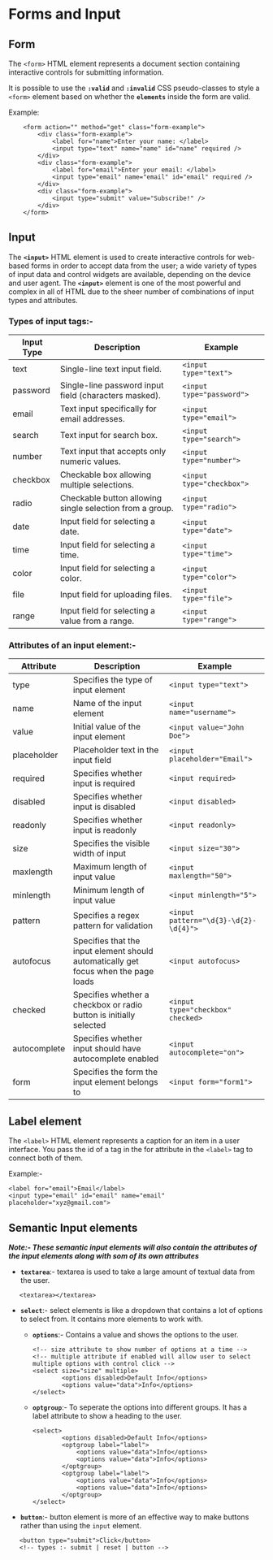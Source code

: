 # Forms and Input

## Form

The `<form>` HTML element represents a document section containing interactive controls for submitting information.

It is possible to use the **`:valid`** and **`:invalid`** CSS pseudo-classes to style a `<form>` element based on whether the **`elements`** inside the form are valid.

Example:

```
    <form action="" method="get" class="form-example">
        <div class="form-example">
            <label for="name">Enter your name: </label>
            <input type="text" name="name" id="name" required />
        </div>
        <div class="form-example">
            <label for="email">Enter your email: </label>
            <input type="email" name="email" id="email" required />
        </div>
        <div class="form-example">
            <input type="submit" value="Subscribe!" />
        </div>
    </form>
```

## Input

The **`<input>`** HTML element is used to create interactive controls for web-based forms in order to accept data from the user; a wide variety of types of input data and control widgets are available, depending on the device and user agent. The **`<input>`** element is one of the most powerful and complex in all of HTML due to the sheer number of combinations of input types and attributes.

### Types of input tags:-

| Input Type | Description                                              | Example                   |
| ---------- | -------------------------------------------------------- | ------------------------- |
| text       | Single-line text input field.                            | `<input type="text">`     |
| password   | Single-line password input field (characters masked).    | `<input type="password">` |
| email      | Text input specifically for email addresses.             | `<input type="email">`    |
| search     | Text input for search box.                               | `<input type="search">`   |
| number     | Text input that accepts only numeric values.             | `<input type="number">`   |
| checkbox   | Checkable box allowing multiple selections.              | `<input type="checkbox">` |
| radio      | Checkable button allowing single selection from a group. | `<input type="radio">`    |
| date       | Input field for selecting a date.                        | `<input type="date">`     |
| time       | Input field for selecting a time.                        | `<input type="time">`     |
| color      | Input field for selecting a color.                       | `<input type="color">`    |
| file       | Input field for uploading files.                         | `<input type="file">`     |
| range      | Input field for selecting a value from a range.          | `<input type="range">`    |

### Attributes of an input element:-

| Attribute    | Description                                                                         | Example                               |
| ------------ | ----------------------------------------------------------------------------------- | ------------------------------------- |
| type         | Specifies the type of input element                                                 | `<input type="text">`                 |
| name         | Name of the input element                                                           | `<input name="username">`             |
| value        | Initial value of the input element                                                  | `<input value="John Doe">`            |
| placeholder  | Placeholder text in the input field                                                 | `<input placeholder="Email">`         |
| required     | Specifies whether input is required                                                 | `<input required>`                    |
| disabled     | Specifies whether input is disabled                                                 | `<input disabled>`                    |
| readonly     | Specifies whether input is readonly                                                 | `<input readonly>`                    |
| size         | Specifies the visible width of input                                                | `<input size="30">`                   |
| maxlength    | Maximum length of input value                                                       | `<input maxlength="50">`              |
| minlength    | Minimum length of input value                                                       | `<input minlength="5">`               |
| pattern      | Specifies a regex pattern for validation                                            | `<input pattern="\d{3}-\d{2}-\d{4}">` |
| autofocus    | Specifies that the input element should automatically get focus when the page loads | `<input autofocus>`                   |
| checked      | Specifies whether a checkbox or radio button is initially selected                  | `<input type="checkbox" checked>`     |
| autocomplete | Specifies whether input should have autocomplete enabled                            | `<input autocomplete="on">`           |
| form         | Specifies the form the input element belongs to                                     | `<input form="form1">`                |

## Label element

The `<label>` HTML element represents a caption for an item in a user interface.
You pass the id of a tag in the for attribute in the `<label>` tag to connect both of them.

Example:-

```
<label for="email">Email</label>
<input type="email" id="email" name="email" placeholder="xyz@gmail.com">
```

## Semantic Input elements

**_Note:- These semantic input elements will also contain the attributes of the input elements along with som of its own attributes_**

- **`textarea`**:- textarea is used to take a large amount of textual data from the user.

```
   <textarea></textarea>
```

- **`select`**:- select elements is like a dropdown that contains a lot of options to select from. It contains more elements to work with.

  - **`options`**:- Contains a value and shows the options to the user.

    ```
    <!-- size attribute to show number of options at a time -->
    <!-- multiple attribute if enabled will allow user to select multiple options with control click -->
    <select size="size" multiple>
            <options disabled>Default Info</options>
            <options value="data">Info</options>
    </select>
    ```

  - **`optgroup`**:- To seperate the options into different groups. It has a label attribute to show a heading to the user.
    ```
    <select>
            <options disabled>Default Info</options>
            <optgroup label="label">
                <options value="data">Info</options>
                <options value="data">Info</options>
            </optgroup>
            <optgroup label="label">
                <options value="data">Info</options>
                <options value="data">Info</options>
            </optgroup>
    </select>
    ```

- **`button`**:- button element is more of an effective way to make buttons rather than using the `input` element.

```
   <button type="submit">Click</button>
   <!-- types :- submit | reset | button -->
```
